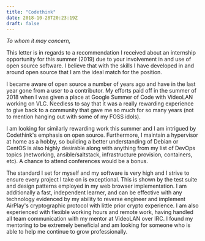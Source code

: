 ```yaml
---
title: "Codethink"
date: 2018-10-28T20:23:19Z
draft: false
---
```


_To whom it may concern,_

This letter is in regards to a recommendation I received about an internship
opportunity for this summer (2019) due to your involvement in and use of
open source software. I believe that with the skills I have developed in
and around open source that I am the ideal match for the position.

I became aware of open source a number of years ago and have in the
last year gone from a user to a contributor. My efforts paid off in the
summer of 2018 when I was given a place at Google Summer of Code with
VideoLAN working on VLC. Needless to say that it was a really rewarding
experience to give back to a community that gave me so much for so
many years (not to mention hanging out with some of my FOSS idols).

I am looking for similarly rewarding work this summer and I am intrigued
by Codethink's emphasis on open source. Furthermore, I maintain a
hypervisor at home as a hobby, so building a better understanding of
Debian or CentOS is also highly desirable along with anything from my
list of DevOps topics (networking, ansible/saltstack, infrastructure
provision, containers, etc). A chance to attend conferences would be
a bonus.

The standard I set for myself and my software is very high and I strive
to ensure every project I take on is exceptional. This is shown by the
test suite and design patterns employed in my web browser
implementation. I am additionally a fast, independent learner, and
can be effective with any technology evidenced by my ability to reverse
engineer and implement AirPlay's cryptographic protocol with
little prior crypto experience. I am also experienced with flexible
working hours and remote work, having handled all team communication
with my mentor at VideoLAN over IRC. I found my mentoring to be
extremely beneficial and am looking for someone who is able to help me
continue to grow professionally.